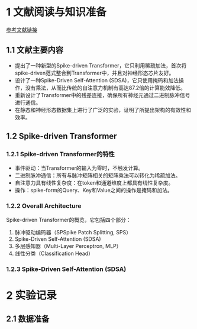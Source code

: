 # 1 文献阅读与知识准备
[参考文献链接](https://github.com/BICLab/Spike-Driven-Transformer)
## 1.1 文献主要内容
- 提出了一种新型的Spike-driven Transformer，它只利用稀疏加法，首次将spike-driven范式整合到Transformer中，并且对神经形态芯片友好。
- 设计了一种Spike-Driven Self-Attention (SDSA)，它只使用掩码和加法操作，没有乘法，从而比传统的自注意力机制有高达87.2倍的计算能效降低。
-   重新设计了Transformer中的残差连接，确保所有神经元通过二进制脉冲信号进行通信。
-   在静态和神经形态数据集上进行了广泛的实验，证明了所提出架构的有效性和效率。
## 1.2 Spike-driven Transformer
### 1.2.1  Spike-driven Transformer的特性
- 事件驱动：当Transformer的输入为零时，不触发计算。
- 二进制脉冲通信：所有与脉冲矩阵相关的矩阵乘法可以转化为稀疏加法。
- 自注意力具有线性复杂度：在token和通道维度上都具有线性复杂度。
- 操作：spike-form的Query、Key和Value之间的操作是掩码和加法。

### 1.2.2 Overall Architecture
Spike-driven Transformer的概览，它包括四个部分：
1. 脉冲驱动编码器（SPSpike Patch Splitting, SPS）
2. Spike-Driven Self-Attention (SDSA)
3. 多层感知器（Multi-Layer Perceptron, MLP）
4. 线性分类（Classification Head）
### 1.2.3 Spike-Driven Self-Attention (SDSA)




# 2 实验记录
## 2.1 数据准备


<!--stackedit_data:
eyJoaXN0b3J5IjpbMjg0MTU4OTU2LC03MzgzNDI5MzUsMTIxNj
Q2OTEwNywtMTUyNDEyNzcxLC0yNDc5MTMwMzEsLTE4MDk4NDcw
NDQsNzkzMDM5MjUzLDIwNzA2MDMyNl19
-->
